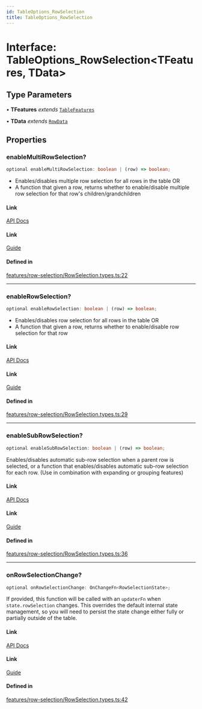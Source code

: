 ```yaml
---
id: TableOptions_RowSelection
title: TableOptions_RowSelection
---
```


# Interface: TableOptions\_RowSelection\<TFeatures, TData\>

## Type Parameters

• **TFeatures** *extends* [`TableFeatures`](../type-aliases/tablefeatures.md)

• **TData** *extends* [`RowData`](../type-aliases/rowdata.md)

## Properties

### enableMultiRowSelection?

```ts
optional enableMultiRowSelection: boolean | (row) => boolean;
```

- Enables/disables multiple row selection for all rows in the table OR
- A function that given a row, returns whether to enable/disable multiple row selection for that row's children/grandchildren

#### Link

[API Docs](https://tanstack.com/table/v8/docs/api/features/row-selection#enablemultirowselection)

#### Link

[Guide](https://tanstack.com/table/v8/docs/guide/row-selection)

#### Defined in

[features/row-selection/RowSelection.types.ts:22](https://github.com/TanStack/table/blob/main/packages/table-core/src/features/row-selection/RowSelection.types.ts#L22)

***

### enableRowSelection?

```ts
optional enableRowSelection: boolean | (row) => boolean;
```

- Enables/disables row selection for all rows in the table OR
- A function that given a row, returns whether to enable/disable row selection for that row

#### Link

[API Docs](https://tanstack.com/table/v8/docs/api/features/row-selection#enablerowselection)

#### Link

[Guide](https://tanstack.com/table/v8/docs/guide/row-selection)

#### Defined in

[features/row-selection/RowSelection.types.ts:29](https://github.com/TanStack/table/blob/main/packages/table-core/src/features/row-selection/RowSelection.types.ts#L29)

***

### enableSubRowSelection?

```ts
optional enableSubRowSelection: boolean | (row) => boolean;
```

Enables/disables automatic sub-row selection when a parent row is selected, or a function that enables/disables automatic sub-row selection for each row.
(Use in combination with expanding or grouping features)

#### Link

[API Docs](https://tanstack.com/table/v8/docs/api/features/row-selection#enablesubrowselection)

#### Link

[Guide](https://tanstack.com/table/v8/docs/guide/row-selection)

#### Defined in

[features/row-selection/RowSelection.types.ts:36](https://github.com/TanStack/table/blob/main/packages/table-core/src/features/row-selection/RowSelection.types.ts#L36)

***

### onRowSelectionChange?

```ts
optional onRowSelectionChange: OnChangeFn<RowSelectionState>;
```

If provided, this function will be called with an `updaterFn` when `state.rowSelection` changes. This overrides the default internal state management, so you will need to persist the state change either fully or partially outside of the table.

#### Link

[API Docs](https://tanstack.com/table/v8/docs/api/features/row-selection#onrowselectionchange)

#### Link

[Guide](https://tanstack.com/table/v8/docs/guide/row-selection)

#### Defined in

[features/row-selection/RowSelection.types.ts:42](https://github.com/TanStack/table/blob/main/packages/table-core/src/features/row-selection/RowSelection.types.ts#L42)
